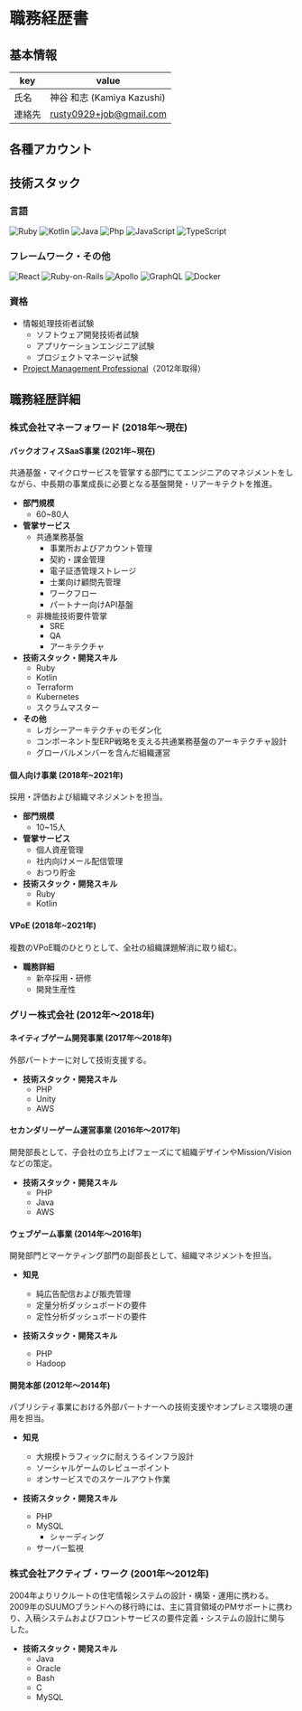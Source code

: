 # 職務経歴書

## 基本情報

|key|value|
|---|---|
|氏名|神谷 和志 (Kamiya Kazushi)|
|連絡先|rusty0929+job@gmail.com|

## 各種アカウント


## 技術スタック

### 言語
<p>
  <img alt="Ruby" src="https://img.shields.io/badge/-Ruby-CC342D?style=flat-square&logo=Ruby&logoColor=white" />
  <img alt="Kotlin" src="https://img.shields.io/badge/-Kotlin-0095D5?style=flat-square&logo=Kotlin&logoColor=white" />
  <img alt="Java" src="https://img.shields.io/badge/-Java-007396?style=flat-square&logo=Java&logoColor=white" />
  <img alt="Php" src="https://img.shields.io/badge/-Php-007396?style=flat-square&logo=Php&logoColor=white" />
  <img alt="JavaScript" src="https://img.shields.io/badge/-JavaScript-F7DF1E?style=flat-square&logo=JavaScript&logoColor=white" />
  <img alt="TypeScript" src="https://img.shields.io/badge/-TypeScript-007ACC?style=flat-square&logo=typescript&logoColor=white" />
</p>

### フレームワーク・その他
<p>
  <img alt="React" src="https://img.shields.io/badge/-React-45b8d8?style=flat-square&logo=react&logoColor=white" />
 <img alt="Ruby-on-Rails" src="https://img.shields.io/badge/-Rails-CC0000?style=flat-square&logo=Ruby-on-Rails&logoColor=white" />
 <img alt="Apollo" src="https://img.shields.io/badge/-Apollo%20GraphQL-311C87?style=flat-square&logo=apollo-graphql&logoColor=white" />
  <img alt="GraphQL" src="https://img.shields.io/badge/-GraphQL-E10098?style=flat-square&logo=graphql&logoColor=white" />
  <img alt="Docker" src="https://img.shields.io/badge/-Docker-46a2f1?style=flat-square&logo=docker&logoColor=white" />
</p>

### 資格

- 情報処理技術者試験
  - ソフトウェア開発技術者試験
  - アプリケーションエンジニア試験
  - プロジェクトマネージャ試験
- [Project Management Professional](https://www.credly.com/badges/64787f67-22a4-4659-bc60-eb939957fbde/public_url)（2012年取得）


## 職務経歴詳細

### 株式会社マネーフォワード (2018年〜現在)

#### バックオフィスSaaS事業 (2021年~現在)
共通基盤・マイクロサービスを管掌する部門にてエンジニアのマネジメントをしながら、中長期の事業成長に必要となる基盤開発・リアーキテクトを推進。

- **部門規模**
  - 60~80人
- **管掌サービス**
  - 共通業務基盤
    - 事業所およびアカウント管理
    - 契約・課金管理
    - 電子証憑管理ストレージ
    - 士業向け顧問先管理
    - ワークフロー
    - パートナー向けAPI基盤
  - 非機能技術要件管掌
    - SRE
    - QA
    - アーキテクチャ
- **技術スタック・開発スキル**
  - Ruby
  - Kotlin
  - Terraform
  - Kubernetes
  - スクラムマスター
- **その他**
  - レガシーアーキテクチャのモダン化
  - コンポーネント型ERP戦略を支える共通業務基盤のアーキテクチャ設計
  - グローバルメンバーを含んだ組織運営

#### 個人向け事業 (2018年~2021年)

採用・評価および組織マネジメントを担当。

- **部門規模**
  - 10~15人
- **管掌サービス**
  - 個人資産管理
  - 社内向けメール配信管理
  - おつり貯金
- **技術スタック・開発スキル**
  - Ruby
  - Kotlin

#### VPoE (2018年~2021年)

複数のVPoE職のひとりとして、全社の組織課題解消に取り組む。

- **職務詳細**
  - 新卒採用・研修
  - 開発生産性

### グリー株式会社 (2012年〜2018年)

#### ネイティブゲーム開発事業 (2017年〜2018年)

外部パートナーに対して技術支援する。

- **技術スタック・開発スキル**
  - PHP
  - Unity
  - AWS

#### セカンダリーゲーム運営事業 (2016年〜2017年)

開発部長として、子会社の立ち上げフェーズにて組織デザインやMission/Visionなどの策定。

- **技術スタック・開発スキル**
  - PHP
  - Java
  - AWS

#### ウェブゲーム事業 (2014年〜2016年)

開発部門とマーケティング部門の副部長として、組織マネジメントを担当。

- **知見**
  - 純広告配信および販売管理
  - 定量分析ダッシュボードの要件
  - 定性分析ダッシュボードの要件

- **技術スタック・開発スキル**
  - PHP
  - Hadoop

#### 開発本部 (2012年〜2014年)

パブリシティ事業における外部パートナーへの技術支援やオンプレミス環境の運用を担当。

- **知見**
  - 大規模トラフィックに耐えうるインフラ設計
  - ソーシャルゲームのレビューポイント
  - オンサービスでのスケールアウト作業

- **技術スタック・開発スキル**
  - PHP
  - MySQL
    - シャーディング
  - サーバー監視


### 株式会社アクティブ・ワーク (2001年〜2012年)

2004年よりリクルートの住宅情報システムの設計・構築・運用に携わる。
2009年のSUUMOブランドへの移行時には、主に賃貸領域のPMサポートに携わり、入稿システムおよびフロントサービスの要件定義・システムの設計に関与　した。

- **技術スタック・開発スキル**
  - Java
  - Oracle
  - Bash
  - C
  - MySQL
